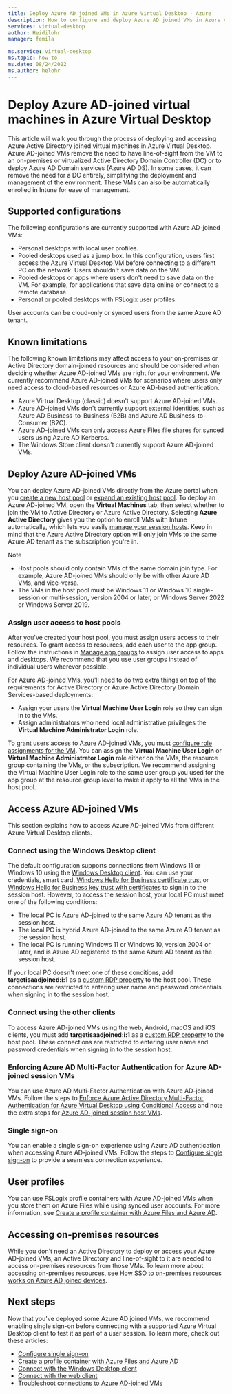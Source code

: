 ```yaml
---
title: Deploy Azure AD joined VMs in Azure Virtual Desktop - Azure
description: How to configure and deploy Azure AD joined VMs in Azure Virtual Desktop.
services: virtual-desktop
author: Heidilohr
manager: femila

ms.service: virtual-desktop
ms.topic: how-to
ms.date: 08/24/2022
ms.author: helohr
---
```


# Deploy Azure AD-joined virtual machines in Azure Virtual Desktop

This article will walk you through the process of deploying and accessing Azure Active Directory joined virtual machines in Azure Virtual Desktop. Azure AD-joined VMs remove the need to have line-of-sight from the VM to an on-premises or virtualized Active Directory Domain Controller (DC) or to deploy Azure AD Domain services (Azure AD DS). In some cases, it can remove the need for a DC entirely, simplifying the deployment and management of the environment. These VMs can also be automatically enrolled in Intune for ease of management.

## Supported configurations

The following configurations are currently supported with Azure AD-joined VMs:

- Personal desktops with local user profiles.
- Pooled desktops used as a jump box. In this configuration, users first access the Azure Virtual Desktop VM before connecting to a different PC on the network. Users shouldn't save data on the VM.
- Pooled desktops or apps where users don't need to save data on the VM. For example, for applications that save data online or connect to a remote database.
- Personal or pooled desktops with FSLogix user profiles.

User accounts can be cloud-only or synced users from the same Azure AD tenant.

## Known limitations

The following known limitations may affect access to your on-premises or Active Directory domain-joined resources and should be considered when deciding whether Azure AD-joined VMs are right for your environment. We currently recommend Azure AD-joined VMs for scenarios where users only need access to cloud-based resources or Azure AD-based authentication.

- Azure Virtual Desktop (classic) doesn't support Azure AD-joined VMs.
- Azure AD-joined VMs don't currently support external identities, such as Azure AD Business-to-Business (B2B) and Azure AD Business-to-Consumer (B2C).
- Azure AD-joined VMs can only access Azure Files file shares for synced users using Azure AD Kerberos.
- The Windows Store client doesn't currently support Azure AD-joined VMs.

## Deploy Azure AD-joined VMs

You can deploy Azure AD-joined VMs directly from the Azure portal when you [create a new host pool](create-host-pools-azure-marketplace.md) or [expand an existing host pool](expand-existing-host-pool.md). To deploy an Azure AD-joined VM, open the **Virtual Machines** tab, then select whether to join the VM to Active Directory or Azure Active Directory. Selecting **Azure Active Directory** gives you the option to enroll VMs with Intune automatically, which lets you easily [manage your session hosts](management.md). Keep in mind that the Azure Active Directory option will only join VMs to the same Azure AD tenant as the subscription you're in.

> [!NOTE]
> - Host pools should only contain VMs of the same domain join type. For example, Azure AD-joined VMs should only be with other Azure AD VMs, and vice-versa.
> - The VMs in the host pool must be Windows 11 or Windows 10 single-session or multi-session, version 2004 or later, or Windows Server 2022 or Windows Server 2019.

### Assign user access to host pools

After you've created your host pool, you must assign users access to their resources. To grant access to resources, add each user to the app group. Follow the instructions in [Manage app groups](manage-app-groups.md) to assign user access to apps and desktops. We recommend that you use user groups instead of individual users wherever possible.

For Azure AD-joined VMs, you'll need to do two extra things on top of the requirements for Active Directory or Azure Active Directory Domain Services-based deployments:  

- Assign your users the **Virtual Machine User Login** role so they can sign in to the VMs.
- Assign administrators who need local administrative privileges the **Virtual Machine Administrator Login** role.

To grant users access to Azure AD-joined VMs, you must [configure role assignments for the VM](../active-directory/devices/howto-vm-sign-in-azure-ad-windows.md#configure-role-assignments-for-the-vm). You can assign the **Virtual Machine User Login** or **Virtual Machine Administrator Login** role either on the VMs, the resource group containing the VMs, or the subscription. We recommend assigning the Virtual Machine User Login role to the same user group you used for the app group at the resource group level to make it apply to all the VMs in the host pool.

## Access Azure AD-joined VMs

This section explains how to access Azure AD-joined VMs from different Azure Virtual Desktop clients.

### Connect using the Windows Desktop client

The default configuration supports connections from Windows 11 or Windows 10 using the [Windows Desktop client](users/connect-windows.md). You can use your credentials, smart card, [Windows Hello for Business certificate trust](/windows/security/identity-protection/hello-for-business/hello-hybrid-cert-trust) or [Windows Hello for Business key trust with certificates](/windows/security/identity-protection/hello-for-business/hello-deployment-rdp-certs) to sign in to the session host. However, to access the session host, your local PC must meet one of the following conditions:

- The local PC is Azure AD-joined to the same Azure AD tenant as the session host.
- The local PC is hybrid Azure AD-joined to the same Azure AD tenant as the session host.
- The local PC is running Windows 11 or Windows 10, version 2004 or later, and is Azure AD registered to the same Azure AD tenant as the session host.

If your local PC doesn't meet one of these conditions, add **targetisaadjoined:i:1** as a [custom RDP property](customize-rdp-properties.md) to the host pool. These connections are restricted to entering user name and password credentials when signing in to the session host.

### Connect using the other clients

To access Azure AD-joined VMs using the web, Android, macOS and iOS clients, you must add **targetisaadjoined:i:1** as a [custom RDP property](customize-rdp-properties.md) to the host pool. These connections are restricted to entering user name and password credentials when signing in to the session host.

### Enforcing Azure AD Multi-Factor Authentication for Azure AD-joined session VMs

You can use Azure AD Multi-Factor Authentication with Azure AD-joined VMs. Follow the steps to [Enforce Azure Active Directory Multi-Factor Authentication for Azure Virtual Desktop using Conditional Access](set-up-mfa.md) and note the extra steps for [Azure AD-joined session host VMs](set-up-mfa.md#azure-ad-joined-session-host-vms).

### Single sign-on

You can enable a single sign-on experience using Azure AD authentication when accessing Azure AD-joined VMs. Follow the steps to [Configure single sign-on](configure-single-sign-on.md) to provide a seamless connection experience.

## User profiles

You can use FSLogix profile containers with Azure AD-joined VMs when you store them on Azure Files while using synced user accounts. For more information, see [Create a profile container with Azure Files and Azure AD](create-profile-container-azure-ad.md).

## Accessing on-premises resources

While you don't need an Active Directory to deploy or access your Azure AD-joined VMs, an Active Directory and line-of-sight to it are needed to access on-premises resources from those VMs. To learn more about accessing on-premises resources, see [How SSO to on-premises resources works on Azure AD joined devices](../active-directory/devices/azuread-join-sso.md).

## Next steps

Now that you've deployed some Azure AD joined VMs, we recommend enabling single sign-on before connecting with a supported Azure Virtual Desktop client to test it as part of a user session. To learn more, check out these articles:

- [Configure single sign-on](configure-single-sign-on.md)
- [Create a profile container with Azure Files and Azure AD](create-profile-container-azure-ad.md)
- [Connect with the Windows Desktop client](users/connect-windows.md)
- [Connect with the web client](users/connect-web.md)
- [Troubleshoot connections to Azure AD-joined VMs](troubleshoot-azure-ad-connections.md)
